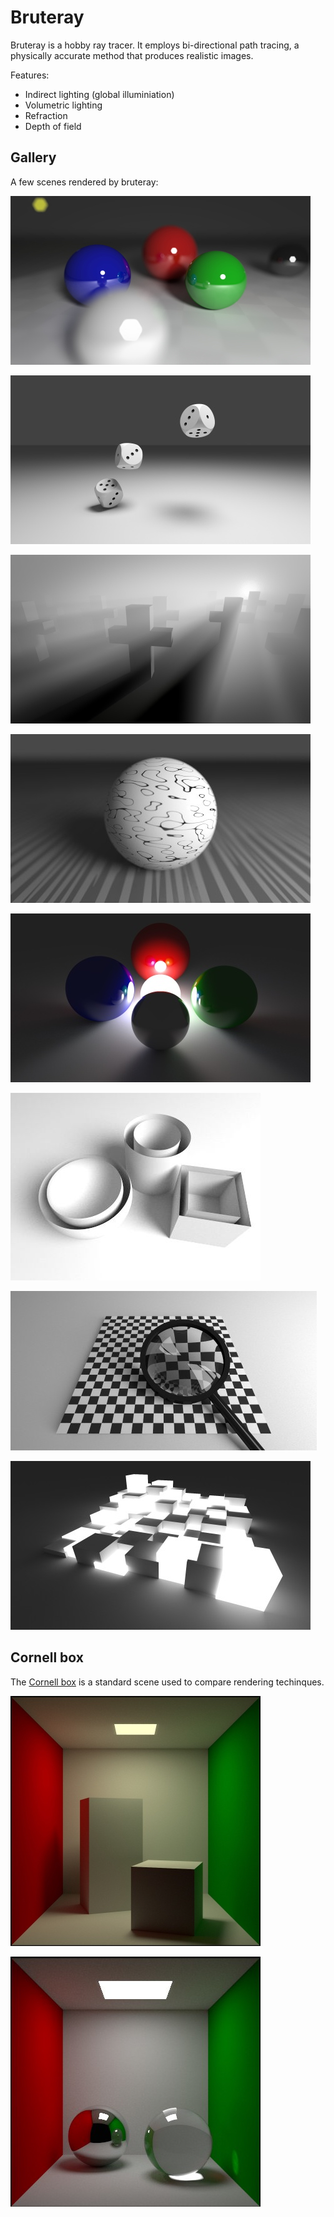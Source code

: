 # Bruteray

Bruteray is a hobby ray tracer. It employs bi-directional path tracing, a physically accurate method that produces realistic images.

Features:

  * Indirect lighting (global illuminiation)
  * Volumetric lighting
  * Refraction
  * Depth of field

## Gallery

A few scenes rendered by bruteray:

![fig](shots/052.jpg)

![fig](shots/030.jpg)

![fig](shots/050.jpg)

![fig](shots/053.jpg)

![fig](shots/032.jpg)

![fig](shots/039.jpg)

![fig](shots/045.jpg)

![fig](shots/047.jpg)


## Cornell box

The [Cornell box](https://en.wikipedia.org/wiki/Cornell_box) is a standard scene used to compare rendering techinques.

![fig](shots/042.jpg)

![fig](shots/044.jpg)

